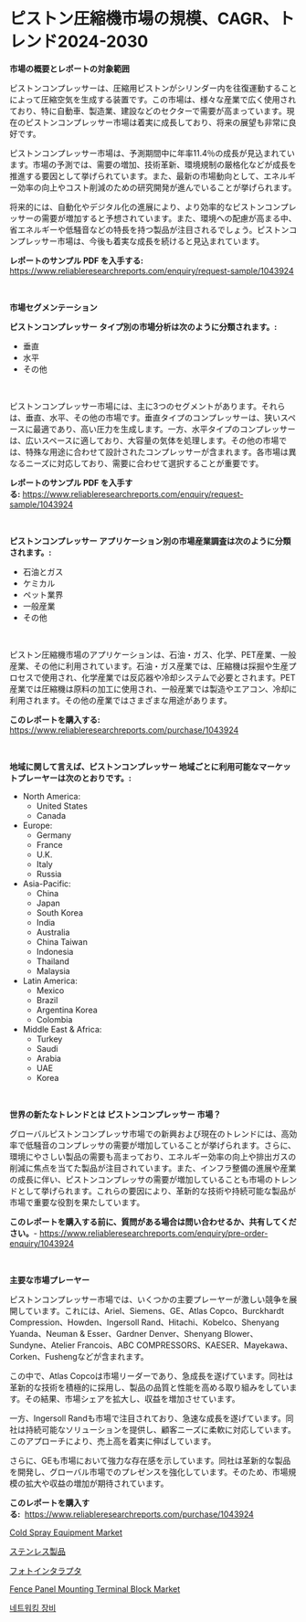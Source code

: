<p><h1>ピストン圧縮機市場の規模、CAGR、トレンド2024-2030</h1></p><p><strong>市場の概要とレポートの対象範囲</strong></p>
<p><p>ピストンコンプレッサーは、圧縮用ピストンがシリンダー内を往復運動することによって圧縮空気を生成する装置です。この市場は、様々な産業で広く使用されており、特に自動車、製造業、建設などのセクターで需要が高まっています。現在のピストンコンプレッサー市場は着実に成長しており、将来の展望も非常に良好です。</p><p>ピストンコンプレッサー市場は、予測期間中に年率11.4％の成長が見込まれています。市場の予測では、需要の増加、技術革新、環境規制の厳格化などが成長を推進する要因として挙げられています。また、最新の市場動向として、エネルギー効率の向上やコスト削減のための研究開発が進んでいることが挙げられます。</p><p>将来的には、自動化やデジタル化の進展により、より効率的なピストンコンプレッサーの需要が増加すると予想されています。また、環境への配慮が高まる中、省エネルギーや低騒音などの特長を持つ製品が注目されるでしょう。ピストンコンプレッサー市場は、今後も着実な成長を続けると見込まれています。</p></p>
<p><strong>レポートのサンプル PDF を入手する:</strong> <a href="https://www.reliableresearchreports.com/enquiry/request-sample/1043924">https://www.reliableresearchreports.com/enquiry/request-sample/1043924</a></p>
<p>&nbsp;</p>
<p><strong>市場セグメンテーション</strong></p>
<p><strong>ピストンコンプレッサー タイプ別の市場分析は次のように分類されます。:</strong></p>
<p><ul><li>垂直</li><li>水平</li><li>その他</li></ul></p>
<p>&nbsp;</p>
<p><p>ピストンコンプレッサー市場には、主に3つのセグメントがあります。それらは、垂直、水平、その他の市場です。垂直タイプのコンプレッサーは、狭いスペースに最適であり、高い圧力を生成します。一方、水平タイプのコンプレッサーは、広いスペースに適しており、大容量の気体を処理します。その他の市場では、特殊な用途に合わせて設計されたコンプレッサーが含まれます。各市場は異なるニーズに対応しており、需要に合わせて選択することが重要です。</p></p>
<p><strong>レポートのサンプル PDF を入手する:</strong>&nbsp;<a href="https://www.reliableresearchreports.com/enquiry/request-sample/1043924">https://www.reliableresearchreports.com/enquiry/request-sample/1043924</a></p>
<p>&nbsp;</p>
<p><strong> ピストンコンプレッサー アプリケーション別の市場産業調査は次のように分類されます。:</strong></p>
<p><ul><li>石油とガス</li><li>ケミカル</li><li>ペット業界</li><li>一般産業</li><li>その他</li></ul></p>
<p>&nbsp;</p>
<p><p>ピストン圧縮機市場のアプリケーションは、石油・ガス、化学、PET産業、一般産業、その他に利用されています。石油・ガス産業では、圧縮機は採掘や生産プロセスで使用され、化学産業では反応器や冷却システムで必要とされます。PET産業では圧縮機は原料の加工に使用され、一般産業では製造やエアコン、冷却に利用されます。その他の産業ではさまざまな用途があります。</p></p>
<p><strong>このレポートを購入する:</strong>&nbsp; <a href="https://www.reliableresearchreports.com/purchase/1043924">https://www.reliableresearchreports.com/purchase/1043924</a></p>
<p>&nbsp;</p>
<p><strong>地域に関して言えば、ピストンコンプレッサー 地域ごとに利用可能なマーケットプレーヤーは次のとおりです。:</strong></p>
<p><ul>
    <li>
        North America:
        <ul>
            <li>United States</li>
            <li>Canada</li>
        </ul>
    </li>
    <li>
        Europe:
        <ul>
            <li>Germany</li>
            <li>France</li>
            <li>U.K.</li>
            <li>Italy</li>
            <li>Russia</li>
        </ul>
    </li>
    <li>
        Asia-Pacific:
        <ul>
            <li>China</li>
            <li>Japan</li>
            <li>South Korea</li>
            <li>India</li>
            <li>Australia</li>
            <li>China Taiwan</li>
            <li>Indonesia</li>
            <li>Thailand</li>
            <li>Malaysia</li>
        </ul>
    </li>
    <li>
        Latin America:
        <ul>
            <li>Mexico</li>
            <li>Brazil</li>
            <li>Argentina Korea</li>
            <li>Colombia</li>
        </ul>
    </li>
    <li>
        Middle East & Africa:
        <ul>
            <li>Turkey</li>
            <li>Saudi</li>
            <li>Arabia</li>
            <li>UAE</li>
            <li>Korea</li>
        </ul>
    </li>
    </ul></p>
<p>&nbsp;</p>
<p><strong>世界の新たなトレンドとは ピストンコンプレッサー 市場？</strong></p>
<p><p>グローバルピストンコンプレッサ市場での新興および現在のトレンドには、高効率で低騒音のコンプレッサの需要が増加していることが挙げられます。さらに、環境にやさしい製品の需要も高まっており、エネルギー効率の向上や排出ガスの削減に焦点を当てた製品が注目されています。また、インフラ整備の進展や産業の成長に伴い、ピストンコンプレッサの需要が増加していることも市場のトレンドとして挙げられます。これらの要因により、革新的な技術や持続可能な製品が市場で重要な役割を果たしています。</p></p>
<p><strong>このレポートを購入する前に、質問がある場合は問い合わせるか、共有してください。</strong>- <a href="https://www.reliableresearchreports.com/enquiry/pre-order-enquiry/1043924">https://www.reliableresearchreports.com/enquiry/pre-order-enquiry/1043924</a></p>
<p>&nbsp;</p>
<p><strong>主要な市場プレーヤー</strong></p>
<p><p>ピストンコンプレッサー市場では、いくつかの主要プレーヤーが激しい競争を展開しています。これには、Ariel、Siemens、GE、Atlas Copco、Burckhardt Compression、Howden、Ingersoll Rand、Hitachi、Kobelco、Shenyang Yuanda、Neuman & Esser、Gardner Denver、Shenyang Blower、Sundyne、Atelier Francois、ABC COMPRESSORS、KAESER、Mayekawa、Corken、Fushengなどが含まれます。</p><p>この中で、Atlas Copcoは市場リーダーであり、急成長を遂げています。同社は革新的な技術を積極的に採用し、製品の品質と性能を高める取り組みをしています。その結果、市場シェアを拡大し、収益を増加させています。</p><p>一方、Ingersoll Randも市場で注目されており、急速な成長を遂げています。同社は持続可能なソリューションを提供し、顧客ニーズに柔軟に対応しています。このアプローチにより、売上高を着実に伸ばしています。</p><p>さらに、GEも市場において強力な存在感を示しています。同社は革新的な製品を開発し、グローバル市場でのプレゼンスを強化しています。そのため、市場規模の拡大や収益の増加が期待されています。</p></p>
<p><strong>このレポートを購入する:</strong>&nbsp;&nbsp;<a href="https://www.reliableresearchreports.com/purchase/1043924">https://www.reliableresearchreports.com/purchase/1043924</a></p>
<p><p><a href="https://view.publitas.com/reportprime-1/cold-spray-equipment-market-offers-provide-insightful-data-for-the-time-period-from-2024-to-2031-and-also-provide-analysis-based-on-application-type-and-region/">Cold Spray Equipment Market</a></p><p><a href="https://medium.com/@wesleyeilly8796202/%E3%82%B9%E3%83%86%E3%83%B3%E3%83%AC%E3%82%B9%E8%A3%BD%E5%93%81%E5%B8%82%E5%A0%B4-2031%E5%B9%B4%E3%81%BE%E3%81%A7%E3%81%AE%E6%88%90%E5%8A%9F%E3%81%99%E3%82%8B%E3%83%93%E3%82%B8%E3%83%8D%E3%82%B9%E6%88%A6%E7%95%A5%E3%81%AE%E9%8D%B5-c50b24d76f13">ステンレス製品</a></p><p><a href="https://github.com/CloydAbbott2023/Market-Research-Report-List-1/blob/main/495598315721.md">フォトインタラプタ</a></p><p><a href="https://github.com/gdfhhhj/Market-Research-Report-List-3/blob/main/fence-panel-mounting-terminal-block-market.md">Fence Panel Mounting Terminal Block Market</a></p><p><a href="https://medium.com/@heatherelasquez5675/%EB%84%A4%ED%8A%B8%EC%9B%8C%ED%82%B9-%EC%9E%A5%EB%B9%84-%EC%8B%9C%EC%9E%A5-%EA%B7%9C%EB%AA%A8%EC%99%80-%EC%8B%9C%EC%9E%A5-%ED%8A%B8%EB%A0%8C%EB%93%9C-%EC%99%84%EC%A0%84%ED%95%9C-%EC%82%B0%EC%97%85-%EA%B0%9C%EC%9A%94-2024%EB%85%84%EB%B6%80%ED%84%B0-2031%EB%85%84%EA%B9%8C%EC%A7%80-44d2c572f363">네트워킹 장비</a></p></p>
